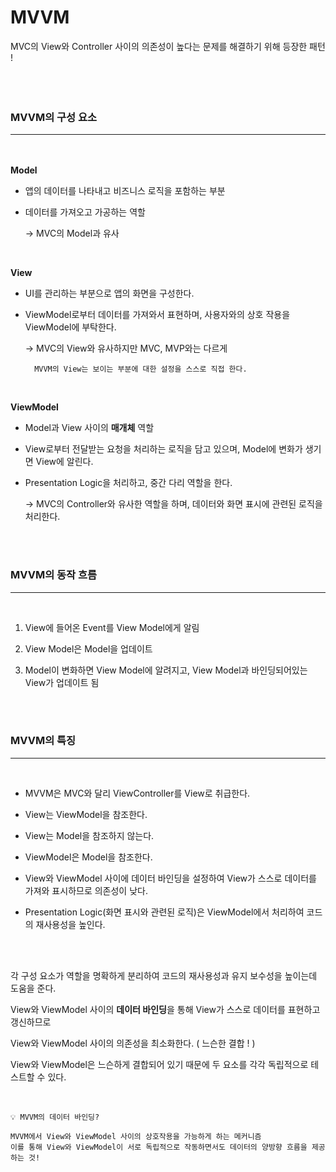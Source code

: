 # MVVM

MVC의 View와 Controller 사이의 의존성이 높다는 문제를 해결하기 위해 등장한 패턴 ! <br> <br> <br> <br> 




### MVVM의 구성 요소

---

<br> <br>
**Model**

- 앱의 데이터를 나타내고 비즈니스 로직을 포함하는 부분
- 데이터를 가져오고 가공하는 역할
    
    → MVC의 Model과 유사
    

<br> 

**View**

- UI를 관리하는 부분으로 앱의 화면을 구성한다.
    
- ViewModel로부터 데이터를 가져와서 표현하며, 사용자와의 상호 작용을 ViewModel에 부탁한다.
    
    → MVC의 View와 유사하지만 MVC, MVP와는 다르게 
    
        MVVM의 View는 보이는 부분에 대한 설정을 스스로 직접 한다.
    

<br>

**ViewModel**

- Model과 View 사이의 **매개체** 역할
- View로부터 전달받는 요청을 처리하는 로직을 담고 있으며, Model에 변화가 생기면 View에 알린다.
- Presentation Logic을 처리하고, 중간 다리 역할을 한다.
    
    → MVC의 Controller와 유사한 역할을 하며, 데이터와 화면 표시에 관련된 로직을 처리한다.
    

<br> <br>

### MVVM의 동작 흐름

---

<br>

1. View에 들어온 Event를 View Model에게 알림
   
2. View Model은 Model을 업데이트
   
3. Model이 변화하면 View Model에 알려지고, View Model과 바인딩되어있는 View가 업데이트 됨

<br> <br>


### MVVM의 특징

---

<br>

- MVVM은 MVC와 달리 ViewController를 View로 취급한다.

- View는 ViewModel을 참조한다.
  
- View는 Model을 참조하지 않는다.
  
- ViewModel은 Model을 참조한다.
  
- View와 ViewModel 사이에 데이터 바인딩을 설정하여 View가 스스로 데이터를 가져와 표시하므로 의존성이 낮다.
  
- Presentation Logic(화면 표시와 관련된 로직)은 ViewModel에서 처리하여 코드의 재사용성을 높인다.


<br> <br>

각 구성 요소가 역할을 명확하게 분리하여 코드의 재사용성과 유지 보수성을 높이는데 도움을 준다. 

View와 ViewModel 사이의 **데이터 바인딩**을 통해 View가 스스로 데이터를 표현하고 갱신하므로

View와 ViewModel 사이의 의존성을 최소화한다. ( 느슨한 결합 ! ) 

View와 ViewModel은 느슨하게 결합되어 있기 때문에 두 요소를 각각 독립적으로 테스트할 수 있다.


<br>

```
💡 MVVM의 데이터 바인딩?

MVVM에서 View와 ViewModel 사이의 상호작용을 가능하게 하는 메커니즘
이를 통해 View와 ViewModel이 서로 독립적으로 작동하면서도 데이터의 양방향 흐름을 제공하는 것!
```


